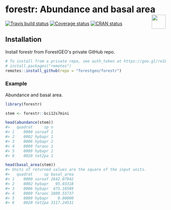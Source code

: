 
<!-- README.md is generated from README.Rmd. Please edit that file -->
forestr: Abundance and basal area <img src="https://i.imgur.com/39pvr4n.png" align="right" height=44 />
=======================================================================================================

[![Travis build status](https://travis-ci.org/forestgeo/forestr.svg?branch=master)](https://travis-ci.org/forestgeo/forestr) [![Coverage status](https://codecov.io/gh/forestgeo/forestr/branch/master/graph/badge.svg)](https://codecov.io/github/forestgeo/forestr?branch=master) [![CRAN status](http://www.r-pkg.org/badges/version/forestr)](https://cran.r-project.org/package=forestr)

Installation
------------

Install forestr from ForestGEO's private GitHub repo.

``` r
# To install from a private repo, see auth_token at https://goo.gl/re1LFe
# install.packages("remotes")
remotes::install_github(repo = "forestgeo/forestr")
```

### Example

Abundance and basal area.

``` r
library(forestr)

stem <- forestr::bci12s7mini

head(abundance(stem))
#>   quadrat     sp n
#> 1    0000 soroaf 1
#> 2    0002 hybapr 1
#> 3    0006 hybapr 2
#> 4    0009 faraoc 1
#> 5    0009 hybapr 1
#> 6    0020 tet2pa 1

head(basal_area(stem))
#> Units of returned values are the square of the input units.
#>   quadrat     sp basal_area
#> 1    0000 soroaf 2642.07942
#> 2    0002 hybapr   95.03318
#> 3    0006 hybapr  475.16589
#> 4    0009 faraoc 1809.55737
#> 5    0009 hybapr    0.00000
#> 6    0020 tet2pa 3117.24531
```
